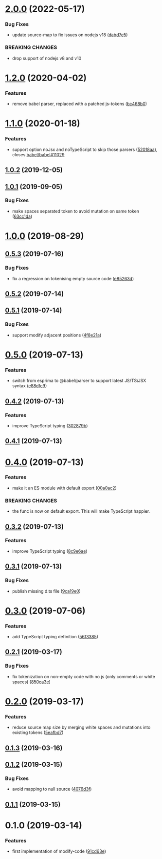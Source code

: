 # [2.0.0](https://github.com/dumberjs/modify-code/compare/v1.2.0...v2.0.0) (2022-05-17)


### Bug Fixes

* update source-map to fix issues on nodejs v18 ([dabd7e5](https://github.com/dumberjs/modify-code/commit/dabd7e515e720d9a051e67c8df1300404c8ae872))


### BREAKING CHANGES

* drop support of nodejs v8 and v10



# [1.2.0](https://github.com/dumberjs/modify-code/compare/v1.1.0...v1.2.0) (2020-04-02)


### Features

* remove babel parser, replaced with a patched js-tokens ([bc468b0](https://github.com/dumberjs/modify-code/commit/bc468b09bb006d3284a477aed19473b472370480))



# [1.1.0](https://github.com/dumberjs/modify-code/compare/v1.0.2...v1.1.0) (2020-01-18)


### Features

* support option noJsx and noTypeScript to skip those parsers ([52018aa](https://github.com/dumberjs/modify-code/commit/52018aa253817a7c473ca35f24f9707f295d1182)), closes [babel/babel#11029](https://github.com/babel/babel/issues/11029)



## [1.0.2](https://github.com/dumberjs/modify-code/compare/v1.0.1...v1.0.2) (2019-12-05)



## [1.0.1](https://github.com/dumberjs/modify-code/compare/v1.0.0...v1.0.1) (2019-09-05)


### Bug Fixes

* make spaces separated token to avoid mutation on same token ([63cc1da](https://github.com/dumberjs/modify-code/commit/63cc1da))



# [1.0.0](https://github.com/dumberjs/modify-code/compare/v0.5.3...v1.0.0) (2019-08-29)



## [0.5.3](https://github.com/dumberjs/modify-code/compare/v0.5.2...v0.5.3) (2019-07-16)


### Bug Fixes

* fix a regression on tokenising empty source code ([e85263d](https://github.com/dumberjs/modify-code/commit/e85263d))



## [0.5.2](https://github.com/dumberjs/modify-code/compare/v0.5.1...v0.5.2) (2019-07-14)



## [0.5.1](https://github.com/dumberjs/modify-code/compare/v0.5.0...v0.5.1) (2019-07-14)


### Bug Fixes

* support modify adjacent positions ([4f8e21a](https://github.com/dumberjs/modify-code/commit/4f8e21a))



# [0.5.0](https://github.com/dumberjs/modify-code/compare/v0.4.2...v0.5.0) (2019-07-13)


### Features

* switch from esprima to @babel/parser to support latest JS/TS/JSX syntax ([e88dfc9](https://github.com/dumberjs/modify-code/commit/e88dfc9))



## [0.4.2](https://github.com/dumberjs/modify-code/compare/v0.4.1...v0.4.2) (2019-07-13)


### Features

* improve TypeScript typing ([302879b](https://github.com/dumberjs/modify-code/commit/302879b))



## [0.4.1](https://github.com/dumberjs/modify-code/compare/v0.4.0...v0.4.1) (2019-07-13)



# [0.4.0](https://github.com/dumberjs/modify-code/compare/v0.3.2...v0.4.0) (2019-07-13)


### Features

* make it an ES module with default export ([00a0ac2](https://github.com/dumberjs/modify-code/commit/00a0ac2))


### BREAKING CHANGES

* the func is now on default export. This will make TypeScript happier.



## [0.3.2](https://github.com/dumberjs/modify-code/compare/v0.3.1...v0.3.2) (2019-07-13)


### Features

* improve TypeScript typing ([8c9e6ae](https://github.com/dumberjs/modify-code/commit/8c9e6ae))



## [0.3.1](https://github.com/dumberjs/modify-code/compare/v0.3.0...v0.3.1) (2019-07-13)


### Bug Fixes

* publish missing d.ts file ([9ca19e0](https://github.com/dumberjs/modify-code/commit/9ca19e0))



# [0.3.0](https://github.com/dumberjs/modify-code/compare/v0.2.1...v0.3.0) (2019-07-06)


### Features

* add TypeScript typing definition ([56f3385](https://github.com/dumberjs/modify-code/commit/56f3385))



## [0.2.1](https://github.com/dumberjs/modify-code/compare/v0.2.0...v0.2.1) (2019-03-17)


### Bug Fixes

* fix tokenization on non-empty code with no js (only comments or white spaces) ([850ca3e](https://github.com/dumberjs/modify-code/commit/850ca3e))



# [0.2.0](https://github.com/dumberjs/modify-code/compare/v0.1.3...v0.2.0) (2019-03-17)


### Features

* reduce source map size by merging white spaces and mutations into existing tokens ([5eafbd7](https://github.com/dumberjs/modify-code/commit/5eafbd7))



## [0.1.3](https://github.com/dumberjs/modify-code/compare/v0.1.2...v0.1.3) (2019-03-16)



## [0.1.2](https://github.com/dumberjs/modify-code/compare/v0.1.1...v0.1.2) (2019-03-15)


### Bug Fixes

* avoid mapping to null source ([4076d3f](https://github.com/dumberjs/modify-code/commit/4076d3f))



## [0.1.1](https://github.com/dumberjs/modify-code/compare/v0.1.0...v0.1.1) (2019-03-15)



# 0.1.0 (2019-03-14)


### Features

* first implementation of modify-code ([91cd63e](https://github.com/dumberjs/modify-code/commit/91cd63e))




